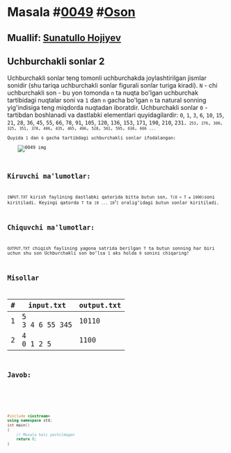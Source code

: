 <h1>Masala #<a href="https://robocontest.uz/tasks/0049">0049</a> #<a href="https://robocontest.uz/tasks?category=1">Oson</a></h1>
<h2> Muallif: <a href="https://robocontest.uz/profile/sunnat">Sunatullo Hojiyev</a></h2>
<h2>Uchburchakli sonlar 2</h2>
<p>
    Uchburchakli sonlar teng tomonli uchburchakda joylashtirilgan jismlar sonidir (shu tariqa uchburchakli sonlar figurali sonlar turiga kiradi). <code>N</code> - chi uchburchakli son - bu yon tomonda <code>n</code> ta nuqta bo'lgan uchburchak tartibidagi nuqtalar soni va <code>1</code> dan <code>n</code> gacha bo'lgan <code>n</code> ta natural sonning yig'indisiga teng miqdorda nuqtadan iboratdir. Uchburchakli sonlar <code>0</code> - tartibdan boshlanadi va dastlabki elementlari quyidagilardir:
<code>0</code>, <code>1</code>, <code>3</code>, <code>6</code>, <code>10</code>, <code>15</code>, <code>21</code>, <code>28</code>, <code>36</code>, <code>45</code>, <code>55</code>, <code>66</code>, <code>78</code>, <code>91</code>, <code>105</code>, <code>120</code>, <code>136</code>, <code>153</code>, <code>171</code>, <code>190</code>, <code>210</code>, <code>231<code>, <code>253</code>, <code>276</code>, <code>300</code>, <code>325</code>, <code>351</code>, <code>378</code>, <code>406</code>, <code>435</code>, <code>465</code>, <code>496</code>, <code>528</code>, <code>561</code>, <code>595</code>, <code>630</code>, <code>666</code> <code>...</code><br>
Quyida <code>1</code> dan <code>6</code> gacha tartibdagi uchburchakli sonlar ifodalangan:<br>
    <img src="https://upload.wikimedia.org/wikipedia/commons/thumb/1/1c/First_six_triangular_numbers.svg/1024px-First_six_triangular_numbers.svg.png" alt="0049 img">
</p>
<h2>Kiruvchi ma'lumotlar:</h2>
<p><code>INPUT.TXT</code> kirish faylining dastlabki qatorida bitta butun son, <code>T(0 &lt; T ≤ 1000)</code>soni kiritiladi. Keyingi qatorda <code>T</code> ta <code>[0 ... 10<sup>7</sup>]</code> oralig’idagi butun sonlar kiritiladi.</p>
<h2>Chiquvchi ma'lumotlar:</h2>
<p><code>OUTPUT.TXT</code> chiqish faylining yagona satrida berilgan <code>T</code> ta butun sonning har biri uchun shu son Uchburchakli son bo’lsa <code>1</code> aks holda <code>0</code> sonini chiqaring!</p>
<h2>Misollar</h2>
<table>
    <thead>
        <tr>
            <th>#</th>
            <th>input.txt</th>
            <th>output.txt</th>
        </tr>
    </thead>
    <tbody>
        <tr>
            <td>1</td>
            <td>5<br>3 4 6 55 345</td>
            <td>10110</td>
        </tr>
        <tr>
            <td>2</td>
            <td>4<br>0 1 2 5</td>
            <td>1100</td>
        </tr>
    </tbody>
</table>    
<h2>Javob:</h2>

######
```cpp
#include <iostream>
using namespace std;
int main()
{
    // Masala hali yechilmagan
    return 0;
}
```
